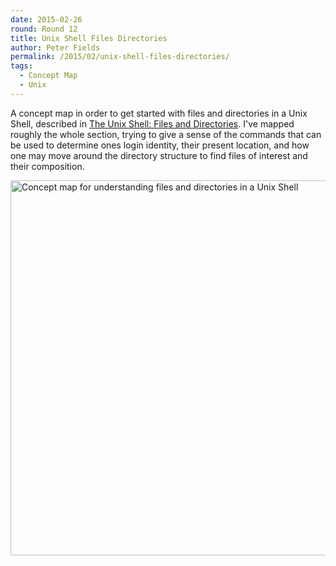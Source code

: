 ```yaml
---
date: 2015-02-26
round: Round 12
title: Unix Shell Files Directories
author: Peter Fields
permalink: /2015/02/unix-shell-files-directories/
tags:
  - Concept Map
  - Unix
---
```

A concept map in order to get started with files and directories in a Unix Shell, described in [The Unix Shell: Files and Directories](https://swcarpentry.github.io/shell-novice/01-filedir.html). I've mapped roughly the whole section, trying to give a sense of the commands that can be used to determine ones login identity, their present location, and how one may move around the directory structure to find files of interest and their composition.

<a href="http://i.imgur.com/gs7z0vh.png"><img src="http://i.imgur.com/gs7z0vh.png" style="width: 600px;" alt="Concept map for understanding files and directories in a Unix Shell" /></a>
